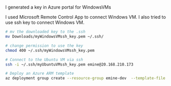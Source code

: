 #

I generated a key in Azure portal for WindowsVMs

I used Microsoft Remote Control App to connect Windows VM. I also tried to use ssh key to connect Windows VM.

```sh
# mv the downloaded key to the .ssh
mv Downloads/myWindowsVMssh_key.pem ~/.ssh/

# change permission to use the key
chmod 400 ~/.ssh/myWindowsVMssh_key.pem

# Connect to the Ubuntu VM via ssh
ssh -i ~/.ssh/myUbuntuVMssh_key.pem emine@20.168.210.173

# Deploy an Azure ARM template
az deployment group create --resource-group emine-dev  --template-file arm_for_vm.json

```
